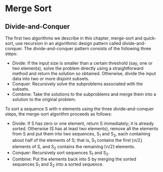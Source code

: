
# Merge Sort
## Divide-and-Conquer

The first two algorithms we describe in this chapter, merge-sort and quick-sort, use recursion in an algorithmic design pattern called divide-and-conquer. The divide-and-conquer pattern consists of the following three steps:
* Divide: If the input size is smaller than a certain threshold (say, one or two elements), solve the problem directly using a straightforward method and return the solution so obtained. Otherwise, divide the input data into two or more disjoint subsets.
* Conquer: Recursively solve the subproblems associated with the subsets.
* Combine: Take the solutions to the subproblems and merge them into a solution to the original problem.

To sort a sequence S with n elements using the three divide-and-conquer steps, the merge-sort algorithm proceeds as follows:
* Divide: If S has zero or one element, return S immediately; it is already sorted. Otherwise (S has at least two elements), remove all the elements from S and put them into two sequences, S<sub>1</sub> and S<sub>2</sub>, each containing about half of the elements of S; that is, S<sub>1</sub> contains the first ⌊n/2⌋ elements of S, and S<sub>2</sub> contains the remaining ⌈n/2⌉ elements.
* Conquer: Recursively sort sequences S<sub>1</sub> and S<sub>2</sub>.
* Combine: Put the elements back into S by merging the sorted sequences S<sub>1</sub> and S<sub>2</sub> into a sorted sequence.
